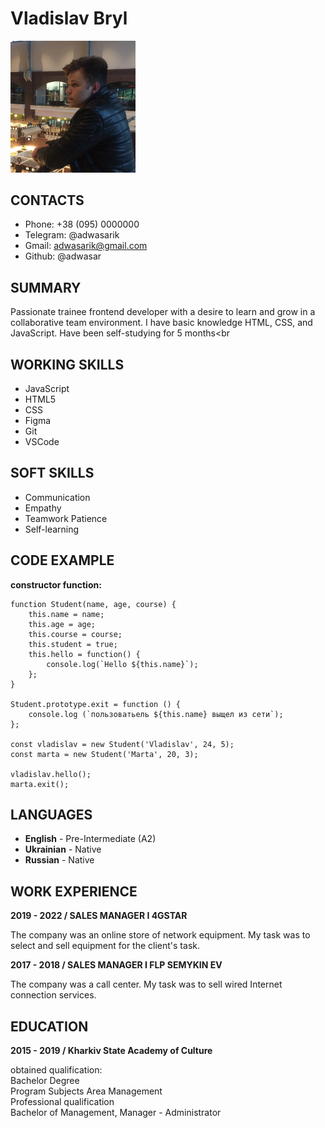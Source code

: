 # Vladislav Bryl

<img src="img/my_photo.jpg" alt="myPhoto" width="200"/>

## __CONTACTS__
* Phone: +38 (095) 0000000
* Telegram: @adwasarik
* Gmail: adwasarik@gmail.com
* Github: @adwasar

## __SUMMARY__
Passionate trainee frontend developer with a desire to learn and grow in a collaborative team environment. I have basic knowledge HTML, CSS, and JavaScript. Have been self-studying for 5 months<br

## __WORKING SKILLS__
* JavaScript
* HTML5
* CSS
* Figma 
* Git
* VSCode

## __SOFT SKILLS__
* Communication
* Empathy
* Teamwork Patience
* Self-learning

## __CODE EXAMPLE__

__constructor function:__

    function Student(name, age, course) {
        this.name = name;
        this.age = age;
        this.course = course;
        this.student = true; 
        this.hello = function() {
            console.log(`Hello ${this.name}`);
        };
    }
    
    Student.prototype.exit = function () {
        console.log (`пользоватьель ${this.name} выщел из сети`);
    };
    
    const vladislav = new Student('Vladislav', 24, 5);
    const marta = new Student('Marta', 20, 3);
    
    vladislav.hello();
    marta.exit();

## __LANGUAGES__
 * __English__ - Pre-Intermediate (A2) 
 * __Ukrainian__ - Native 
 * __Russian__ - Native 


## __WORK EXPERIENCE__

__2019 - 2022 / SALES MANAGER I 4GSTAR__

The company was an online store of network equipment. My task was to select and sell equipment for the client's task. 

__2017 - 2018 / SALES MANAGER I FLP SEMYKIN EV__

The company was a call center. My task was to sell wired Internet connection services.

## __EDUCATION__

__2015 - 2019 / Kharkiv State Academy of Culture__ 

obtained qualification:<br>
Bachelor Degree<br>
Program Subjects Area Management<br>
Professional qualification<br>
Bachelor of Management, Manager - Administrator
